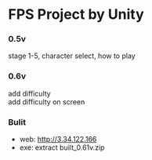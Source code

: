 # FPS Project by Unity


### 0.5v 

stage 1-5, character select, how to play  



### 0.6v

add difficulty   
add difficulty on screen  





### Bulit

- web: http://3.34.122.166
- exe: extract built_0.61v.zip

